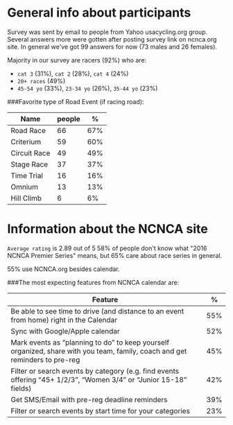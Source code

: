 # General info about participants

Survey was sent by email to people from Yahoo usacycling.org group. Several answers more were gotten after posting survey link on ncnca.org site. In general we've got 99 answers for now (73 males and 26 females).

Majority in our survey are racers (92%) who are: 
- `cat 3` (31%), `cat 2` (28%), `cat 4` (24%)
- `20+ races` (49%)
- `45-54 yo` (33%), `23-34 yo` (26%), `35-44 yo` (23%)

###Favorite type of Road Event (if racing road):

Name | people | %
----|----|----
Road Race |66 | 67%
Criterium | 59 | 60% 
Circuit Race |49 | 49% 
Stage Race |37 | 37% 
Time Trial |16 | 16% 
Omnium | 13 | 13% 
Hill Climb |6 | 6%

# Information about the NCNCA site

`Average rating` is 2.89 out of 5
58% of people don't know what "2016 NCNCA Premier Series" means, but 65% care about race series in general.

 55% use NCNCA.org besides calendar.


###The most expecting features from NCNCA calendar are:

Feature | %
-----|-----
Be able to see time to drive (and distance to an event from home) right in the Calendar | 55%
Sync with Google/Apple calendar | 52%
Mark events as “planning to do” to keep yourself organized, share with you team, family, coach and get reminders to pre-reg | 45%
Filter or search events by category (e.g. find events offering “45+ 1/2/3”, “Women 3/4” or “Junior 15-18” fields) |42%
Get SMS/Email with pre-reg deadline reminders | 39%
Filter or search events by start time for your categories | 23%